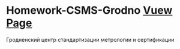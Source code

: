 # Homework-CSMS-Grodno [Vuew Page](https://verespro.github.io/Homework-CSMS-Grodno/)
Гродненский центр стандартизации метрологии и сертификации
